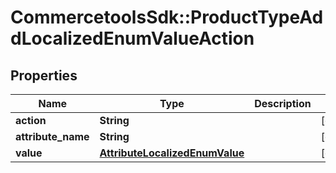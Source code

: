 # CommercetoolsSdk::ProductTypeAddLocalizedEnumValueAction

## Properties
Name | Type | Description | Notes
------------ | ------------- | ------------- | -------------
**action** | **String** |  | [optional] 
**attribute_name** | **String** |  | [optional] 
**value** | [**AttributeLocalizedEnumValue**](AttributeLocalizedEnumValue.md) |  | [optional] 

